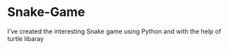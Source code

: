# Snake-Game
I've created the interesting Snake game using Python and with the help of turtle libaray 
